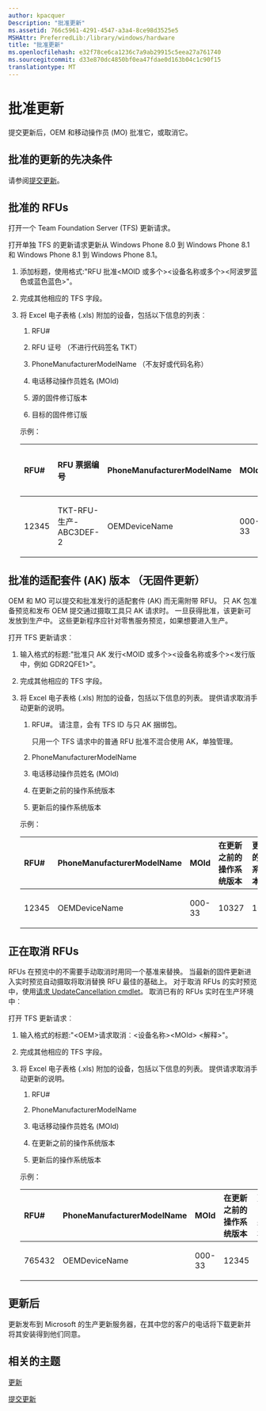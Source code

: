 ```yaml
---
author: kpacquer
Description: "批准更新"
ms.assetid: 766c5961-4291-4547-a3a4-8ce98d3525e5
MSHAttr: PreferredLib:/library/windows/hardware
title: "批准更新"
ms.openlocfilehash: e32f78ce6ca1236c7a9ab29915c5eea27a761740
ms.sourcegitcommit: d33e870dc4850bf0ea47fdae0d163b04c1c90f15
translationtype: MT
---
```

# <a name="approve-an-update"></a>批准更新


提交更新后，OEM 和移动操作员 (MO) 批准它，或取消它。

## <a name="span-idprerequisitestoapproveanupdatespanspan-idprerequisitestoapproveanupdatespanspan-idprerequisitestoapproveanupdatespanprerequisites-to-approve-an-update"></a><span id="Prerequisites_to_approve_an_update"></span><span id="prerequisites_to_approve_an_update"></span><span id="PREREQUISITES_TO_APPROVE_AN_UPDATE"></span>批准的更新的先决条件


请参阅[提交更新](submit-an-update.md)。

## <a name="span-idapprovingrfusspanspan-idapprovingrfusspanspan-idapprovingrfusspanapproving-rfus"></a><span id="Approving_RFUs"></span><span id="approving_rfus"></span><span id="APPROVING_RFUS"></span>批准的 RFUs


打开一个 Team Foundation Server (TFS) 更新请求。

打开单独 TFS 的更新请求更新从 Windows Phone 8.0 到 Windows Phone 8.1 和 Windows Phone 8.1 到 Windows Phone 8.1。

1.  添加标题，使用格式:"RFU 批准&lt;MOID 或多个&gt;&lt;设备名称或多个&gt;&lt;阿波罗蓝色或蓝色蓝色&gt;"。

2.  完成其他相应的 TFS 字段。

3.  将 Excel 电子表格 (.xls) 附加的设备，包括以下信息的列表︰

    1.  RFU\#

    2.  RFU 证号 （不进行代码签名 TKT）

    3.  PhoneManufacturerModelName （不友好或代码名称）

    4.  电话移动操作员姓名 (MOId)

    5.  源的固件修订版本

    6.  目标的固件修订版

    示例：

    <table>
    <colgroup>
    <col width="12%" />
    <col width="12%" />
    <col width="12%" />
    <col width="12%" />
    <col width="12%" />
    <col width="12%" />
    <col width="12%" />
    <col width="12%" />
    </colgroup>
    <thead>
    <tr class="header">
    <th align="left">RFU#</th>
    <th align="left">RFU 票据编号</th>
    <th align="left">PhoneManufacturerModelName</th>
    <th align="left">MOId</th>
    <th align="left">固件源</th>
    <th align="left">目标固件</th>
    <th align="left">在更新之前的操作系统版本</th>
    <th align="left">更新后的操作系统版本</th>
    </tr>
    </thead>
    <tbody>
    <tr class="odd">
    <td align="left"><p>12345</p></td>
    <td align="left"><p>TKT-RFU-生产-ABC3DEF-2</p></td>
    <td align="left"><p>OEMDeviceName</p></td>
    <td align="left"><p>000-33</p></td>
    <td align="left"><p>1.2.3.4</p></td>
    <td align="left"><p>1.2.3.5</p></td>
    <td align="left"><p>10521</p></td>
    <td align="left"><p>12397</p></td>
    </tr>
    </tbody>
    </table>

     

## <a name="span-idapprovingadaptationkitakreleasesnofirmwareupdatespanspan-idapprovingadaptationkitakreleasesnofirmwareupdatespanspan-idapprovingadaptationkitakreleasesnofirmwareupdatespanapproving-adaptation-kit-ak-releases-no-firmware-update"></a><span id="Approving_Adaptation_Kit__AK__Releases__no_firmware_update_"></span><span id="approving_adaptation_kit__ak__releases__no_firmware_update_"></span><span id="APPROVING_ADAPTATION_KIT__AK__RELEASES__NO_FIRMWARE_UPDATE_"></span>批准的适配套件 (AK) 版本 （无固件更新）


OEM 和 MO 可以提交和批准发行的适配套件 (AK) 而无需附带 RFU。 只 AK 包准备预览和发布 OEM 提交通过摄取工具只 AK 请求时。 一旦获得批准，该更新可发放到生产中。 这些更新程序应针对零售服务预览，如果想要进入生产。

打开 TFS 更新请求︰

1.  输入格式的标题:"批准只 AK 发行&lt;MOID 或多个&gt;&lt;设备名称或多个&gt;&lt;发行版中，例如 GDR2QFE1&gt;"。

2.  完成其他相应的 TFS 字段。

3.  将 Excel 电子表格 (.xls) 附加的设备，包括以下信息的列表。 提供请求取消手动更新的说明。

    1.  RFU\#。 请注意，会有 TFS ID 与只 AK 捆绑包。

        只用一个 TFS 请求中的普通 RFU 批准不混合使用 AK，单独管理。

    2.  PhoneManufacturerModelName

    3.  电话移动操作员姓名 (MOId)

    4.  在更新之前的操作系统版本

    5.  更新后的操作系统版本

    示例：

    <table>
    <colgroup>
    <col width="20%" />
    <col width="20%" />
    <col width="20%" />
    <col width="20%" />
    <col width="20%" />
    </colgroup>
    <thead>
    <tr class="header">
    <th align="left">RFU#</th>
    <th align="left">PhoneManufacturerModelName</th>
    <th align="left">MOId</th>
    <th align="left">在更新之前的操作系统版本</th>
    <th align="left">更新后的操作系统版本</th>
    </tr>
    </thead>
    <tbody>
    <tr class="odd">
    <td align="left"><p>12345</p></td>
    <td align="left"><p>OEMDeviceName</p></td>
    <td align="left"><p>000-33</p></td>
    <td align="left"><p>10327</p></td>
    <td align="left"><p>10501</p></td>
    </tr>
    </tbody>
    </table>

     

## <a name="span-idcancellingrfusspanspan-idcancellingrfusspanspan-idcancellingrfusspancancelling-rfus"></a><span id="Cancelling_RFUs"></span><span id="cancelling_rfus"></span><span id="CANCELLING_RFUS"></span>正在取消 RFUs


RFUs 在预览中的不需要手动取消时用同一个基准来替换。 当最新的固件更新进入实时预览自动摄取将取消替换 RFU 最佳的基础上。 对于取消 RFUs 的实时预览中，使用[请求 UpdateCancellation cmdlet](request-updatecancellation.md)。 取消已有的 RFUs 实时在生产环境中︰

打开 TFS 更新请求︰

1.  输入格式的标题:"&lt;OEM&gt;请求取消︰&lt;设备名称&gt;&lt;MOId&gt; &lt;解释&gt;"。

2.  完成其他相应的 TFS 字段。

3.  将 Excel 电子表格 (.xls) 附加的设备，包括以下信息的列表。 提供请求取消手动更新的说明。

    1.  RFU\#

    2.  PhoneManufacturerModelName

    3.  电话移动操作员姓名 (MOId)

    4.  在更新之前的操作系统版本

    5.  更新后的操作系统版本

    示例：

    <table>
    <colgroup>
    <col width="20%" />
    <col width="20%" />
    <col width="20%" />
    <col width="20%" />
    <col width="20%" />
    </colgroup>
    <thead>
    <tr class="header">
    <th align="left">RFU#</th>
    <th align="left">PhoneManufacturerModelName</th>
    <th align="left">MOId</th>
    <th align="left">在更新之前的操作系统版本</th>
    <th align="left">更新后的操作系统版本</th>
    </tr>
    </thead>
    <tbody>
    <tr class="odd">
    <td align="left"><p>765432</p></td>
    <td align="left"><p>OEMDeviceName</p></td>
    <td align="left"><p>000-33</p></td>
    <td align="left"><p>12345</p></td>
    <td align="left"><p>12346</p></td>
    </tr>
    </tbody>
    </table>

     

## <a name="span-idaftertheupdatespanspan-idaftertheupdatespanspan-idaftertheupdatespanafter-the-update"></a><span id="After_the_update"></span><span id="after_the_update"></span><span id="AFTER_THE_UPDATE"></span>更新后


更新发布到 Microsoft 的生产更新服务器，在其中您的客户的电话将下载更新并将其安装得到他们同意。

## <a name="span-idrelatedtopicsspanrelated-topics"></a><span id="related_topics"></span>相关的主题


[更新](index.md)

[提交更新](submit-an-update.md)

 

 

